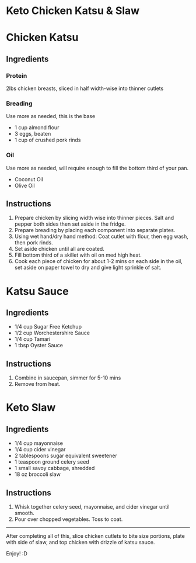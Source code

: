 # Keto Chicken Katsu & Slaw

# Chicken Katsu

## Ingredients

### Protein
2lbs chicken breasts, sliced in half width-wise into thinner cutlets

### Breading
Use more as needed, this is the base
* 1 cup almond flour
* 3 eggs, beaten
* 1 cup of crushed pork rinds

### Oil
Use more as needed, will require enough to fill the bottom third of your pan.
* Coconut Oil
* Olive Oil

## Instructions

1. Prepare chicken by slicing width wise into thinner pieces. Salt and pepper both sides then set aside in the fridge.
2. Prepare breading by placing each component into separate plates.
3. Using wet hand/dry hand method: Coat cutlet with flour, then egg wash, then pork rinds.
4. Set aside chicken until all are coated.
5. Fill bottom third of a skillet with oil on med high heat.
6. Cook each piece of chicken for about 1-2 mins on each side in the oil, set aside on paper towel to dry and give light sprinkle of salt.

# Katsu Sauce

## Ingredients

* 1/4 cup Sugar Free Ketchup
* 1/2 cup Worchestershire Sauce
* 1/4 cup Tamari
* 1 tbsp Oyster Sauce

## Instructions
1. Combine in saucepan, simmer for 5-10 mins
2. Remove from heat.

# Keto Slaw

## Ingredients

* 1/4 cup mayonnaise
* 1/4 cup cider vinegar
* 2 tablespoons sugar equivalent sweetener
* 1 teaspoon ground celery seed
* 1 small savoy cabbage, shredded
* 18 oz broccoli slaw

## Instructions

1. Whisk together celery seed, mayonnaise, and cider vinegar until smooth.
2. Pour over chopped vegetables. Toss to coat.


---

After completing all of this, slice chicken cutlets to bite size portions, plate with side of slaw, and top chicken with drizzle of katsu sauce.

Enjoy! :D
